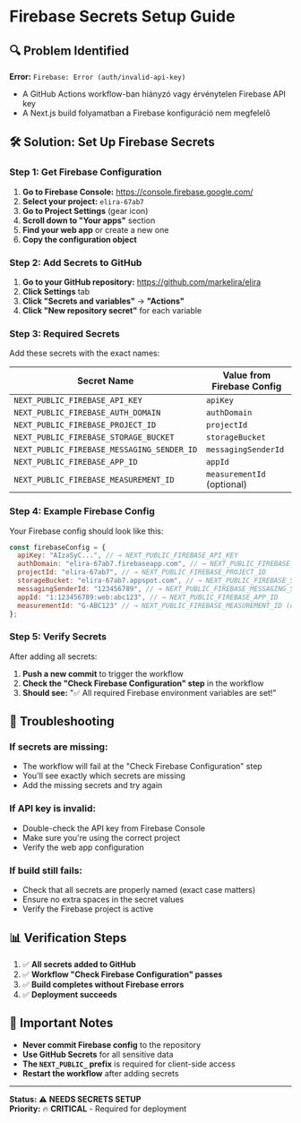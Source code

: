 # Firebase Secrets Setup Guide

## 🔍 **Problem Identified**

**Error:** `Firebase: Error (auth/invalid-api-key)`
- A GitHub Actions workflow-ban hiányzó vagy érvénytelen Firebase API key
- A Next.js build folyamatban a Firebase konfiguráció nem megfelelő

## 🛠️ **Solution: Set Up Firebase Secrets**

### **Step 1: Get Firebase Configuration**

1. **Go to Firebase Console:** https://console.firebase.google.com/
2. **Select your project:** `elira-67ab7`
3. **Go to Project Settings** (gear icon)
4. **Scroll down to "Your apps"** section
5. **Find your web app** or create a new one
6. **Copy the configuration object**

### **Step 2: Add Secrets to GitHub**

1. **Go to your GitHub repository:** https://github.com/markelira/elira
2. **Click Settings** tab
3. **Click "Secrets and variables"** → **"Actions"**
4. **Click "New repository secret"** for each variable

### **Step 3: Required Secrets**

Add these secrets with the exact names:

| Secret Name | Value from Firebase Config |
|-------------|---------------------------|
| `NEXT_PUBLIC_FIREBASE_API_KEY` | `apiKey` |
| `NEXT_PUBLIC_FIREBASE_AUTH_DOMAIN` | `authDomain` |
| `NEXT_PUBLIC_FIREBASE_PROJECT_ID` | `projectId` |
| `NEXT_PUBLIC_FIREBASE_STORAGE_BUCKET` | `storageBucket` |
| `NEXT_PUBLIC_FIREBASE_MESSAGING_SENDER_ID` | `messagingSenderId` |
| `NEXT_PUBLIC_FIREBASE_APP_ID` | `appId` |
| `NEXT_PUBLIC_FIREBASE_MEASUREMENT_ID` | `measurementId` (optional) |

### **Step 4: Example Firebase Config**

Your Firebase config should look like this:

```javascript
const firebaseConfig = {
  apiKey: "AIzaSyC...", // → NEXT_PUBLIC_FIREBASE_API_KEY
  authDomain: "elira-67ab7.firebaseapp.com", // → NEXT_PUBLIC_FIREBASE_AUTH_DOMAIN
  projectId: "elira-67ab7", // → NEXT_PUBLIC_FIREBASE_PROJECT_ID
  storageBucket: "elira-67ab7.appspot.com", // → NEXT_PUBLIC_FIREBASE_STORAGE_BUCKET
  messagingSenderId: "123456789", // → NEXT_PUBLIC_FIREBASE_MESSAGING_SENDER_ID
  appId: "1:123456789:web:abc123", // → NEXT_PUBLIC_FIREBASE_APP_ID
  measurementId: "G-ABC123" // → NEXT_PUBLIC_FIREBASE_MEASUREMENT_ID (optional)
};
```

### **Step 5: Verify Secrets**

After adding all secrets:

1. **Push a new commit** to trigger the workflow
2. **Check the "Check Firebase Configuration" step** in the workflow
3. **Should see:** "✅ All required Firebase environment variables are set!"

## 🔧 **Troubleshooting**

### **If secrets are missing:**
- The workflow will fail at the "Check Firebase Configuration" step
- You'll see exactly which secrets are missing
- Add the missing secrets and try again

### **If API key is invalid:**
- Double-check the API key from Firebase Console
- Make sure you're using the correct project
- Verify the web app configuration

### **If build still fails:**
- Check that all secrets are properly named (exact case matters)
- Ensure no extra spaces in the secret values
- Verify the Firebase project is active

## 📊 **Verification Steps**

1. ✅ **All secrets added to GitHub**
2. ✅ **Workflow "Check Firebase Configuration" passes**
3. ✅ **Build completes without Firebase errors**
4. ✅ **Deployment succeeds**

## 🚨 **Important Notes**

- **Never commit Firebase config** to the repository
- **Use GitHub Secrets** for all sensitive data
- **The `NEXT_PUBLIC_` prefix** is required for client-side access
- **Restart the workflow** after adding secrets

---

**Status:** ⚠️ **NEEDS SECRETS SETUP**  
**Priority:** 🔥 **CRITICAL** - Required for deployment 